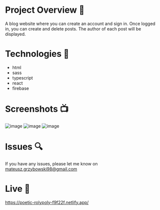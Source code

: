 # Project Overview 🎉
A blog website where you can create an account and sign in. Once logged in, you can create and delete posts. The author of each post will be displayed.

# Technologies 🔧

- html
- sass
- typescript
- react 
- firebase

# Screenshots 📺

![image](https://user-images.githubusercontent.com/61913031/193800433-ea77b970-0521-4b2d-a312-856598051047.png)
![image](https://user-images.githubusercontent.com/61913031/193800934-07edd85c-fd69-4990-b935-2ccee3d84618.png)
![image](https://user-images.githubusercontent.com/61913031/193801080-72c071ae-7ba5-4582-acd5-a92a87928d48.png)


# Issues 🔍

If you have any issues, please let me know on mateusz.grzybowski98@gmail.com

# Live 📍

https://poetic-rolypoly-f9f22f.netlify.app/
